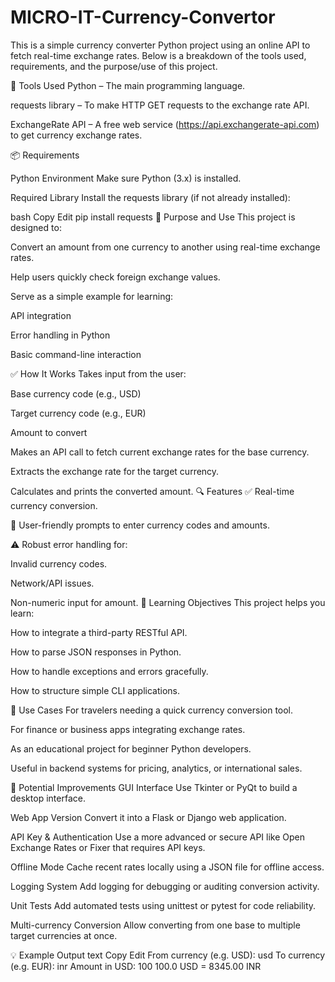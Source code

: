# MICRO-IT-Currency-Convertor
This is a simple currency converter Python project using an online API to fetch real-time exchange rates. Below is a breakdown of the tools used, requirements, and the purpose/use of this project.

🔧 Tools Used Python – The main programming language.

requests library – To make HTTP GET requests to the exchange rate API.

ExchangeRate API – A free web service (https://api.exchangerate-api.com) to get currency exchange rates.

📦 Requirements

Python Environment Make sure Python (3.x) is installed.

Required Library Install the requests library (if not already installed):

bash Copy Edit pip install requests 📌 Purpose and Use This project is designed to:

Convert an amount from one currency to another using real-time exchange rates.

Help users quickly check foreign exchange values.

Serve as a simple example for learning:

API integration

Error handling in Python

Basic command-line interaction

✅ How It Works Takes input from the user:

Base currency code (e.g., USD)

Target currency code (e.g., EUR)

Amount to convert

Makes an API call to fetch current exchange rates for the base currency.

Extracts the exchange rate for the target currency.

Calculates and prints the converted amount. 🔍 Features ✅ Real-time currency conversion.

🧠 User-friendly prompts to enter currency codes and amounts.

⚠️ Robust error handling for:

Invalid currency codes.

Network/API issues.

Non-numeric input for amount. 🧠 Learning Objectives This project helps you learn:

How to integrate a third-party RESTful API.

How to parse JSON responses in Python.

How to handle exceptions and errors gracefully.

How to structure simple CLI applications.

🎯 Use Cases For travelers needing a quick currency conversion tool.

For finance or business apps integrating exchange rates.

As an educational project for beginner Python developers.

Useful in backend systems for pricing, analytics, or international sales.

🚀 Potential Improvements GUI Interface Use Tkinter or PyQt to build a desktop interface.

Web App Version Convert it into a Flask or Django web application.

API Key & Authentication Use a more advanced or secure API like Open Exchange Rates or Fixer that requires API keys.

Offline Mode Cache recent rates locally using a JSON file for offline access.

Logging System Add logging for debugging or auditing conversion activity.

Unit Tests Add automated tests using unittest or pytest for code reliability.

Multi-currency Conversion Allow converting from one base to multiple target currencies at once.

💡 Example Output text Copy Edit From currency (e.g. USD): usd To currency (e.g. EUR): inr Amount in USD: 100 100.0 USD = 8345.00 INR
